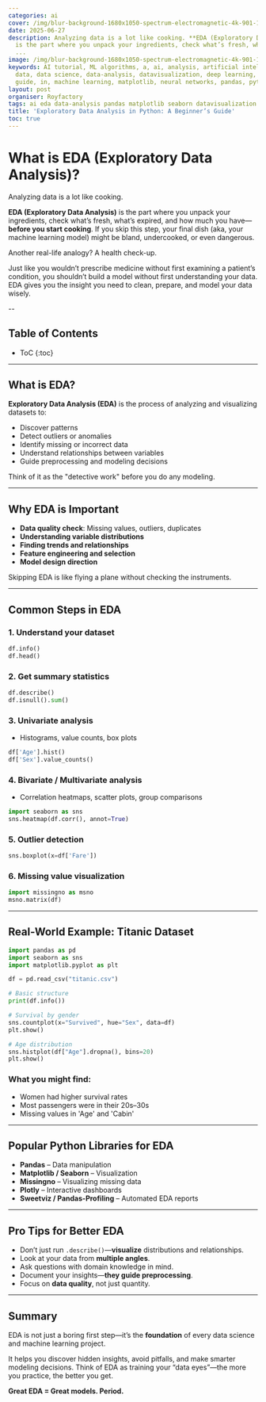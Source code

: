 ```yaml
---
categories: ai
cover: /img/blur-background-1680x1050-spectrum-electromagnetic-4k-901-1.jpg
date: 2025-06-27
description: Analyzing data is a lot like cooking. **EDA (Exploratory Data Analysis)**
  is the part where you unpack your ingredients, check what’s fresh, what’s expired,
  ...
image: /img/blur-background-1680x1050-spectrum-electromagnetic-4k-901-1.jpg
keywords: AI tutorial, ML algorithms, a, ai, analysis, artificial intelligence, beginner,
  data, data science, data-analysis, datavisualization, deep learning, eda, exploratory,
  guide, in, machine learning, matplotlib, neural networks, pandas, python, s, seaborn
layout: post
organiser: Royfactory
tags: ai eda data-analysis pandas matplotlib seaborn datavisualization python
title: 'Exploratory Data Analysis in Python: A Beginner’s Guide'
toc: true
---
```


# What is EDA (Exploratory Data Analysis)?

Analyzing data is a lot like cooking.

**EDA (Exploratory Data Analysis)** is the part where you unpack your ingredients, check what’s fresh, what’s expired, and how much you have—**before you start cooking**. If you skip this step, your final dish (aka, your machine learning model) might be bland, undercooked, or even dangerous.

Another real-life analogy? A health check-up.

Just like you wouldn’t prescribe medicine without first examining a patient’s condition, you shouldn’t build a model without first understanding your data. EDA gives you the insight you need to clean, prepare, and model your data wisely.

--
## Table of Contents

* ToC
{:toc}

---


## What is EDA?

**Exploratory Data Analysis (EDA)** is the process of analyzing and visualizing datasets to:

- Discover patterns
- Detect outliers or anomalies
- Identify missing or incorrect data
- Understand relationships between variables
- Guide preprocessing and modeling decisions

Think of it as the "detective work" before you do any modeling.

---

## Why EDA is Important

- **Data quality check**: Missing values, outliers, duplicates  
- **Understanding variable distributions**  
- **Finding trends and relationships**  
- **Feature engineering and selection**  
- **Model design direction**

Skipping EDA is like flying a plane without checking the instruments.

---

## Common Steps in EDA

### 1. Understand your dataset
```python
df.info()
df.head()
````

### 2. Get summary statistics

```python
df.describe()
df.isnull().sum()
```

### 3. Univariate analysis

* Histograms, value counts, box plots

```python
df['Age'].hist()
df['Sex'].value_counts()
```

### 4. Bivariate / Multivariate analysis

* Correlation heatmaps, scatter plots, group comparisons

```python
import seaborn as sns
sns.heatmap(df.corr(), annot=True)
```

### 5. Outlier detection

```python
sns.boxplot(x=df['Fare'])
```

### 6. Missing value visualization

```python
import missingno as msno
msno.matrix(df)
```

---

## Real-World Example: Titanic Dataset

```python
import pandas as pd
import seaborn as sns
import matplotlib.pyplot as plt

df = pd.read_csv("titanic.csv")

# Basic structure
print(df.info())

# Survival by gender
sns.countplot(x="Survived", hue="Sex", data=df)
plt.show()

# Age distribution
sns.histplot(df["Age"].dropna(), bins=20)
plt.show()
```

### What you might find:

* Women had higher survival rates
* Most passengers were in their 20s–30s
* Missing values in 'Age' and 'Cabin'

---

## Popular Python Libraries for EDA

* **Pandas** – Data manipulation
* **Matplotlib / Seaborn** – Visualization
* **Missingno** – Visualizing missing data
* **Plotly** – Interactive dashboards
* **Sweetviz / Pandas-Profiling** – Automated EDA reports

---

## Pro Tips for Better EDA

* Don’t just run `.describe()`—**visualize** distributions and relationships.
* Look at your data from **multiple angles**.
* Ask questions with domain knowledge in mind.
* Document your insights—**they guide preprocessing**.
* Focus on **data quality**, not just quantity.

---

## Summary

EDA is not just a boring first step—it’s the **foundation** of every data science and machine learning project.

It helps you discover hidden insights, avoid pitfalls, and make smarter modeling decisions. Think of EDA as training your “data eyes”—the more you practice, the better you get.

**Great EDA = Great models. Period.**